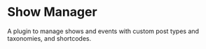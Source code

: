 # Show Manager
A plugin to manage shows and events with custom post types and taxonomies, and shortcodes.
